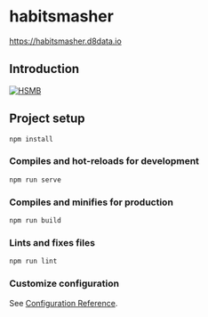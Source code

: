 # habitsmasher

https://habitsmasher.d8data.io

## Introduction

[![HSMB](http://img.youtube.com/vi/5nWw6xuScZU/0.jpg)](https://www.youtube.com/watch?v=5nWw6xuScZU "HSMB")

## Project setup
```
npm install
```

### Compiles and hot-reloads for development
```
npm run serve
```

### Compiles and minifies for production
```
npm run build
```

### Lints and fixes files
```
npm run lint
```

### Customize configuration
See [Configuration Reference](https://cli.vuejs.org/config/).
